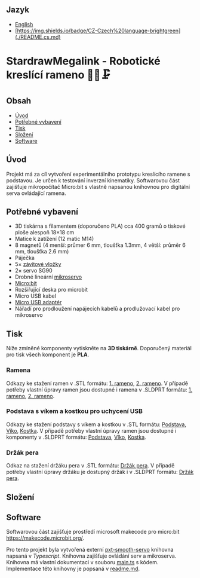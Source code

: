 ## Jazyk
- [English](./README.md)
- [https://img.shields.io/badge/CZ-Czech%20language-brightgreen](./README.cs.md)


# StardrawMegalink - Robotické kreslící rameno :tokyo_tower::mechanical_arm::clamp:

## Obsah

- [Úvod](#Úvod)
- [Potřebné vybavení](#Potřebné_vybavení)
- [Tisk](#Tisk)
- [Složení](#Složení)
- [Software](#Software)


## Úvod
Projekt má za cíl vytvoření experimentálního prototypu kreslícího ramene s podstavou. Je určen k testování inverzní kinematiky. Softwarovou část zajišťuje mikropočítač Micro:bit s vlastně napsanou knihovnou pro digitální serva ovládající ramena.


## Potřebné vybavení
- 3D tiskárna s filamentem (doporučeno PLA) cca 400 gramů o tiskové ploše alespoň 18×18 cm
- Matice k zatížení (12 matic M14)
- 8 magnetů (4 menší: průmer 6 mm, tloušťka 1.3mm, 4 větší: průměr 6 mm, tloušťka 2.6 mm)
- Páječka
- 5× [závitové vložky](https://eshop.sharplayers.cz/p/zavitove-vlozky-m3?gclid=CjwKCAjwsvujBhAXEiwA_UXnACFnVo32Ehh4C0-VzjGK4OnDROmtyTXOmKyot6yBNGM73W3FBH5FuBoCpv0QAvD_BwE#1555) 
- 2× servo SG90
- Drobné lineární [mikroservo](https://www.aliexpress.com/item/1005004339409489.html?pdp_npi=2%40dis%21USD%21US%20%248.43%21US%20%248.43%21%21%21%21%21%402103242516849089387838247e4354%2112000028817829408%21btf&_t=pvid:decffea6-7b81-4ac8-801d-0f80278e7e29&afTraceInfo=1005004339409489__pc__pcBridgePPC__xxxxxx__1684908939&spm=a2g0o.ppclist.product.mainProduct)
- [Micro:bit](https://www.amazon.com/GeeekPi-Micro-Original-Batteries-Programming/dp/B0BB6T186P/ref=sr_1_1_sspa?keywords=micro+bit&qid=1686042679&sr=8-1-spons&psc=1&spLa=ZW5jcnlwdGVkUXVhbGlmaWVyPUExR1hMUzlaRkk4M0ZZJmVuY3J5cHRlZElkPUEwMzU5NDcxMjZDVzZWNjFaVkRFVCZlbmNyeXB0ZWRBZElkPUEwNTc5NTI5QVlLVFU0VEMwN1MyJndpZGdldE5hbWU9c3BfYXRmJmFjdGlvbj1jbGlja1JlZGlyZWN0JmRvTm90TG9nQ2xpY2s9dHJ1ZQ==)
- Rozšiřující deska pro microbit
- Micro USB kabel 
- [Micro USB adaptér](https://www.aliexpress.com/item/1005002500157420.html)
- Nářadí pro prodloužení napájecích kabelů a prodlužovací kabel pro mikroservo

## Tisk
Níže zmíněné komponenty vytiskněte na **3D tiskárně**.
Doporučený materiál pro tisk všech komponent je **PLA**.

### Ramena
Odkazy ke stažení ramen v .STL formátu: [1. rameno](./MODELS/models/STARDRAWMEGALINK_arm-1.STL), [2. rameno](./MODELS/models/STARDRAWMEGALINK_arm-2.STL).
V případě potřeby vlastní úpravy ramen jsou dostupné i ramena v .SLDPRT formátu: [1. rameno](./MODELS/solidworks_models/STARDRAWMEGALINK_arm-1.SLDPRT), [2. rameno](./MODELS/solidworks_models/STARDRAWMEGALINK_arm-2.SLDPRT).

### Podstava s víkem a kostkou pro uchycení USB
Odkazy ke stažení podstavy s víkem a kostkou v .STL formátu: [Podstava](./MODELS/models/STARDRAWMEGALINK_base.STL), [Víko](./MODELS/models/STARDRAWMEGALINK_base--cover.STL), [Kostka](./MODELS/models/STARDRAWMEGALINK_usb--block.STL). 
V případě potřeby vlastní úpravy ramen jsou dostupné i komponenty v .SLDPRT formátu: [Podstava](./MODELS/solidworks_models/STARDRAWMEGALINK_base.SLDPRT), [Víko](./MODELS/solidworks_models/STARDRAWMEGALINK_base--cover.SLDPRT), [Kostka](./MODELS/models/STARDRAWMEGALINK_usb--block.SLDPRT).

### Držák pera
Odkaz na stažení držáku pera v .STL formátu: [Držák pera](./MODELS/models/STARDRAWMEGALINK_pen-grabber.stl).
V případě potřeby vlastní úpravy držáku je dostupný držák i v .SLDPRT formátu: [Držák pera](./MODELS/solidworks_models/STARDRAWMEGALINK_pen-grabber.SLDPRT).


## Složení



## Software
Softwarovou část zajišťuje prostředí microsoft makecode pro micro:bit https://makecode.microbit.org/.

Pro tento projekt byla vytvořená externí [pxt-smooth-servo](https://github.com/Kraus-Ivan/pxt-smooth-servo) knihovna napsaná v *Typescript*. Knihovna zajišťuje ovládání serv a mikroserva.
Knihovna má vlastní dokumentaci v souboru [main.ts](https://github.com/Kraus-Ivan/pxt-smooth-servo/blob/master/main.ts) s kódem.
Implementace této knihovny je popsaná v [readme.md](https://github.com/Kraus-Ivan/pxt-smooth-servo/blob/master/README.md).
